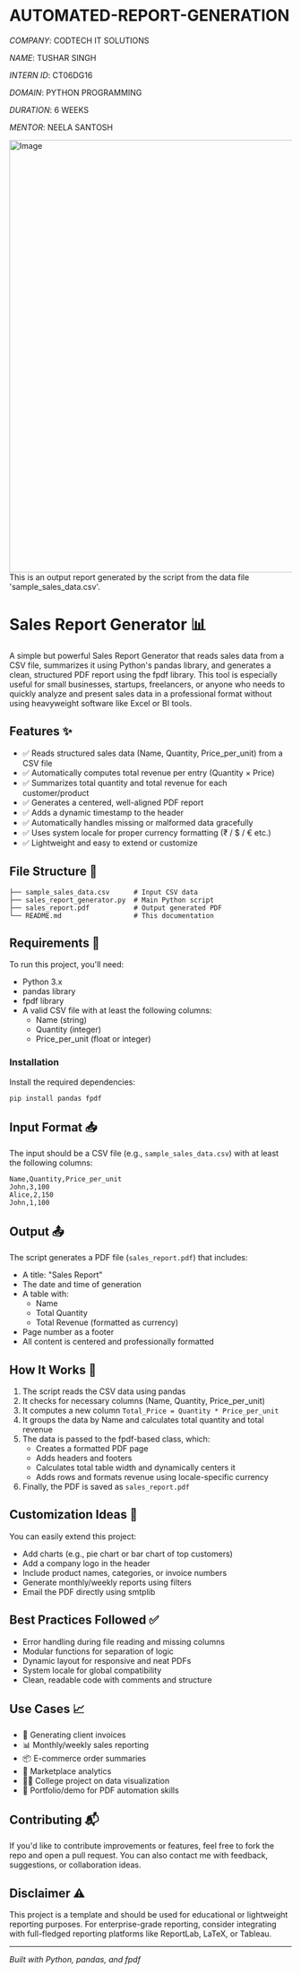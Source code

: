 # AUTOMATED-REPORT-GENERATION

*COMPANY*: CODTECH IT SOLUTIONS

*NAME*: TUSHAR SINGH

*INTERN ID*: CT06DG16

*DOMAIN*: PYTHON PROGRAMMING

*DURATION*: 6 WEEKS

*MENTOR*: NEELA SANTOSH

<img width="548" height="772" alt="Image" src="https://github.com/user-attachments/assets/3d937b17-5b87-4a80-bb82-0525edf8cc63" />
</br>
This is an output report generated by the script from the data file 'sample_sales_data.csv'.

# Sales Report Generator 📊

A simple but powerful Sales Report Generator that reads sales data from a CSV file, summarizes it using Python's pandas library, and generates a clean, structured PDF report using the fpdf library. This tool is especially useful for small businesses, startups, freelancers, or anyone who needs to quickly analyze and present sales data in a professional format without using heavyweight software like Excel or BI tools.

## Features ✨

- ✅ Reads structured sales data (Name, Quantity, Price_per_unit) from a CSV file
- ✅ Automatically computes total revenue per entry (Quantity × Price)
- ✅ Summarizes total quantity and total revenue for each customer/product
- ✅ Generates a centered, well-aligned PDF report
- ✅ Adds a dynamic timestamp to the header
- ✅ Automatically handles missing or malformed data gracefully
- ✅ Uses system locale for proper currency formatting (₹ / $ / € etc.)
- ✅ Lightweight and easy to extend or customize

## File Structure 📁

```
├── sample_sales_data.csv      # Input CSV data
├── sales_report_generator.py  # Main Python script
├── sales_report.pdf           # Output generated PDF
└── README.md                  # This documentation
```

## Requirements 🔧

To run this project, you'll need:

- Python 3.x
- pandas library
- fpdf library
- A valid CSV file with at least the following columns:
  - Name (string)
  - Quantity (integer)
  - Price_per_unit (float or integer)

### Installation

Install the required dependencies:

```bash
pip install pandas fpdf
```

## Input Format 📥

The input should be a CSV file (e.g., `sample_sales_data.csv`) with at least the following columns:

```csv
Name,Quantity,Price_per_unit
John,3,100
Alice,2,150
John,1,100
```

## Output 📤

The script generates a PDF file (`sales_report.pdf`) that includes:

- A title: "Sales Report"
- The date and time of generation
- A table with:
  - Name
  - Total Quantity
  - Total Revenue (formatted as currency)
- Page number as a footer
- All content is centered and professionally formatted

## How It Works 🧠

1. The script reads the CSV data using pandas
2. It checks for necessary columns (Name, Quantity, Price_per_unit)
3. It computes a new column `Total_Price = Quantity * Price_per_unit`
4. It groups the data by Name and calculates total quantity and total revenue
5. The data is passed to the fpdf-based class, which:
   - Creates a formatted PDF page
   - Adds headers and footers
   - Calculates total table width and dynamically centers it
   - Adds rows and formats revenue using locale-specific currency
6. Finally, the PDF is saved as `sales_report.pdf`

## Customization Ideas 🔄

You can easily extend this project:

- Add charts (e.g., pie chart or bar chart of top customers)
- Add a company logo in the header
- Include product names, categories, or invoice numbers
- Generate monthly/weekly reports using filters
- Email the PDF directly using smtplib

## Best Practices Followed ✅

- Error handling during file reading and missing columns
- Modular functions for separation of logic
- Dynamic layout for responsive and neat PDFs
- System locale for global compatibility
- Clean, readable code with comments and structure

## Use Cases 📈

- 🧾 Generating client invoices
- 📊 Monthly/weekly sales reporting
- 📦 E-commerce order summaries
- 🛒 Marketplace analytics
- 🧑‍💻 College project on data visualization
- 💼 Portfolio/demo for PDF automation skills

## Contributing 📬

If you'd like to contribute improvements or features, feel free to fork the repo and open a pull request. You can also contact me with feedback, suggestions, or collaboration ideas.

## Disclaimer ⚠️

This project is a template and should be used for educational or lightweight reporting purposes. For enterprise-grade reporting, consider integrating with full-fledged reporting platforms like ReportLab, LaTeX, or Tableau.

---

*Built with Python, pandas, and fpdf*
